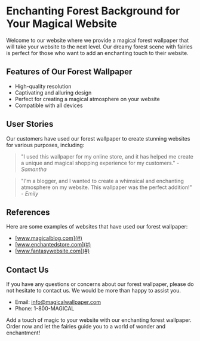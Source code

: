<!--font:Raleway-->

# Enchanting Forest Background for Your Magical Website

Welcome to our website where we provide a magical forest wallpaper that will take your website to the next level. Our dreamy forest scene with fairies is perfect for those who want to add an enchanting touch to their website. 

## Features of Our Forest Wallpaper

- High-quality resolution
- Captivating and alluring design
- Perfect for creating a magical atmosphere on your website
- Compatible with all devices

## User Stories

Our customers have used our forest wallpaper to create stunning websites for various purposes, including:

> "I used this wallpaper for my online store, and it has helped me create a unique and magical shopping experience for my customers." - *Samantha*

> "I'm a blogger, and I wanted to create a whimsical and enchanting atmosphere on my website. This wallpaper was the perfect addition!" - *Emily*

## References

Here are some examples of websites that have used our forest wallpaper:

- [www.magicalblog.com](#)
- [www.enchantedstore.com](#)
- [www.fantasywebsite.com](#)

## Contact Us

If you have any questions or concerns about our forest wallpaper, please do not hesitate to contact us. We would be more than happy to assist you.

- Email: [info@magicalwallpaper.com](mailto:info@magicalwallpaper.com)
- Phone: 1-800-MAGICAL

Add a touch of magic to your website with our enchanting forest wallpaper. Order now and let the fairies guide you to a world of wonder and enchantment!

<!--

Write me content for website with wallpaper which alt text is:

"A dreamy forest scene with fairies"

The name/title of the page should not be 1:1 copy of the alt text but rather a real content of the website which is using this wallpaper.

- Use markdown format 
- Start with heading
- Heading should be short and concise
- The content should look like a real website 
- The website should not be about the wallpaper, wallpaper is just a related background
- Heading should be contain work "wallpaper" or "background"
- Include real sections like references, contact, user stories, etc. use things relevant to the page purpose.
- Feel free to use structure like headings, bullets, numbering, blockquotes, paragraphs, horizontal lines, etc.
- You can use formatting like bold or _italic_
- You can include UTF-8 emojis
- Links should be only #hash anchors (and you can refer to the document itself)
- Do not include images


---


# Enchanting Forest Background for Your Magical Website

Welcome to our website where we provide a magical forest wallpaper that will take your website to the next level. Our dreamy forest scene with fairies is perfect for those who want to add an enchanting touch to their website. 

## Features of Our Forest Wallpaper

- High-quality resolution
- Captivating and alluring design
- Perfect for creating a magical atmosphere on your website
- Compatible with all devices

## User Stories

Our customers have used our forest wallpaper to create stunning websites for various purposes, including:

> "I used this wallpaper for my online store, and it has helped me create a unique and magical shopping experience for my customers." - *Samantha*

> "I'm a blogger, and I wanted to create a whimsical and enchanting atmosphere on my website. This wallpaper was the perfect addition!" - *Emily*

## References

Here are some examples of websites that have used our forest wallpaper:

- [www.magicalblog.com](#)
- [www.enchantedstore.com](#)
- [www.fantasywebsite.com](#)

## Contact Us

If you have any questions or concerns about our forest wallpaper, please do not hesitate to contact us. We would be more than happy to assist you.

- Email: [info@magicalwallpaper.com](mailto:info@magicalwallpaper.com)
- Phone: 1-800-MAGICAL

Add a touch of magic to your website with our enchanting forest wallpaper. Order now and let the fairies guide you to a world of wonder and enchantment!

-->
